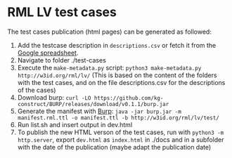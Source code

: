 # RML LV test cases

The test cases publication (html pages) can be generated as followed:

1. Add the testcase description in `descriptions.csv` or fetch it from the [Google spreadsheet](https://docs.google.com/spreadsheets/d/1Ui216z2cF8bNAbdZvws-JoAhcjj4M2k_NlfzmCh1jh8/edit?gid=1769343477#gid=1769343477).
2. Navigate to folder ./test-cases
3. Execute the `make-metadata.py` script: `python3 make-metadata.py http://w3id.org/rml/lv/`
   (This is based on the content of the folders with the test cases, and on the file descriptions.csv for the descriptions of the cases)
4. Download burp: `curl -LO https://github.com/kg-construct/BURP/releases/download/v0.1.1/burp.jar`
5. Generate the manifest with [Burp](https://github.com/kg-construct/BURP): `java -jar burp.jar -m manifest.rml.ttl -o manifest.ttl -b http://w3id.org/rml/lv/test/`
6. Run list.sh and insert output in dev.html
7. To publish the new HTML verson of the test cases, run with `python3 -m http.server`, export `dev.html` as `index.html` in ./docs and in a subfolder with the date of the publication (maybe adapt the publication date)  
